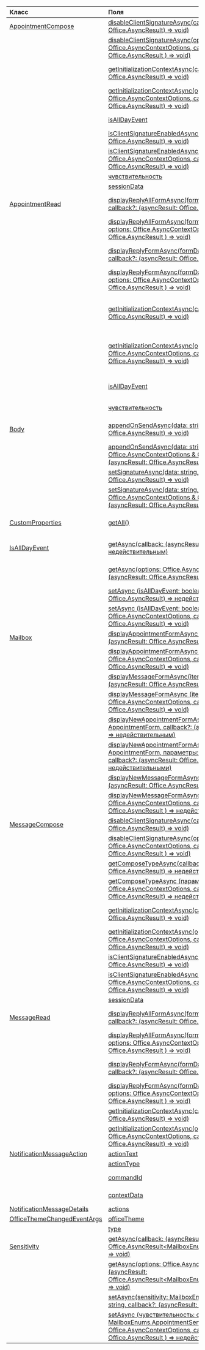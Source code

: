 | Класс | Поля | Описание |
|:---|:---|:---|
|[AppointmentCompose](/javascript/api/outlook/outlook.appointmentcompose)|[disableClientSignatureAsync(callback?: (asyncResult: Office.AsyncResult) <void> => void)](/javascript/api/outlook/outlook.appointmentcompose#disableclientsignatureasync-callback--asyncresult-)|Отключает подпись клиента Outlook.|
||[disableClientSignatureAsync(options: Office.AsyncContextOptions, callback?: (asyncResult: Office.AsyncResult <void> ) => void)](/javascript/api/outlook/outlook.appointmentcompose#disableclientsignatureasync-options--callback--asyncresult-)|Отключает подпись клиента Outlook.|
||[getInitializationContextAsync(callback?: (asyncResult: Office.AsyncResult) <string> => void)](/javascript/api/outlook/outlook.appointmentcompose#getinitializationcontextasync-callback--asyncresult-)|Получает данные инициализации, которые передаются, когда надстройка активируется в действии.|
||[getInitializationContextAsync(options: Office.AsyncContextOptions, callback?: (asyncResult: Office.AsyncResult) <string> => void)](/javascript/api/outlook/outlook.appointmentcompose#getinitializationcontextasync-options--callback--asyncresult-)|Получает данные инициализации, которые передаются, когда надстройка активируется в действии.|
||[isAllDayEvent](/javascript/api/outlook/outlook.appointmentcompose#isalldayevent)|Получает или задает свойство {@link Office.IsAllDayEvent} для встречи.|
||[isClientSignatureEnabledAsync(callback: (asyncResult: Office.AsyncResult) <boolean> => void)](/javascript/api/outlook/outlook.appointmentcompose#isclientsignatureenabledasync-callback--asyncresult-)|Получает, если включена подпись клиента.|
||[isClientSignatureEnabledAsync(options: Office.AsyncContextOptions, callback: (asyncResult: Office.AsyncResult) <boolean> => void)](/javascript/api/outlook/outlook.appointmentcompose#isclientsignatureenabledasync-options--callback--asyncresult-)|Получает, если включена подпись клиента.|
||[чувствительность](/javascript/api/outlook/outlook.appointmentcompose#sensitivity)|Получает или задает {@link Office.Sensitivity | чувствительность} встречи.|
||[sessionData](/javascript/api/outlook/outlook.appointmentcompose#sessiondata)|Управление {@link Office.SessionData | SessionData} элемента в режиме Compose.|
|[AppointmentRead](/javascript/api/outlook/outlook.appointmentread)|[displayReplyAllFormAsync(formData: string \| ReplyFormData, callback?: (asyncResult: Office.AsyncResult) <void> => void)](/javascript/api/outlook/outlook.appointmentread#displayreplyallformasync-formdata--callback--asyncresult-)|Отображает форму ответа, в которую входят отправитель и все получатели выбранного сообщения или организатор и все участники|
||[displayReplyAllFormAsync(formData: string \| ReplyFormData, options: Office.AsyncContextOptions, callback?: (asyncResult: Office.AsyncResult <void> ) => void)](/javascript/api/outlook/outlook.appointmentread#displayreplyallformasync-formdata--options--callback--asyncresult-)|Отображает форму ответа, в которую входят отправитель и все получатели выбранного сообщения или организатор и все участники|
||[displayReplyFormAsync(formData: string \| ReplyFormData, callback?: (asyncResult: Office.AsyncResult) <void> => void)](/javascript/api/outlook/outlook.appointmentread#displayreplyformasync-formdata--callback--asyncresult-)|Отображает форму ответа, включающую только отправителя выбранного сообщения или организатора выбранной встречи.|
||[displayReplyFormAsync(formData: string \| ReplyFormData, options: Office.AsyncContextOptions, callback?: (asyncResult: Office.AsyncResult <void> ) => void)](/javascript/api/outlook/outlook.appointmentread#displayreplyformasync-formdata--options--callback--asyncresult-)|Отображает форму ответа, включающую только отправителя выбранного сообщения или организатора выбранной встречи.|
||[getInitializationContextAsync(callback?: (asyncResult: Office.AsyncResult) <string> => void)](/javascript/api/outlook/outlook.appointmentread#getinitializationcontextasync-callback--asyncresult-)|Получает данные инициализации, переданные при надстройки {@link https://docs.microsoft.com/outlook/actionable-messages/invoke-add-in-from-actionable-message | активированное действием сообщения}.|
||[getInitializationContextAsync(options: Office.AsyncContextOptions, callback?: (asyncResult: Office.AsyncResult) <string> => void)](/javascript/api/outlook/outlook.appointmentread#getinitializationcontextasync-options--callback--asyncresult-)|Получает данные инициализации, переданные при надстройки {@link https://docs.microsoft.com/outlook/actionable-messages/invoke-add-in-from-actionable-message | активированное действием сообщения}.|
||[isAllDayEvent](/javascript/api/outlook/outlook.appointmentread#isalldayevent)|Возвращает значение boolean, указывающее, является ли событие событием весь день.|
||[чувствительность](/javascript/api/outlook/outlook.appointmentread#sensitivity)|Обеспечивает значение чувствительности встречи.|
|[Body](/javascript/api/outlook/outlook.body)|[appendOnSendAsync(data: string, callback?: (asyncResult: Office.AsyncResult) <void> => void)](/javascript/api/outlook/outlook.body#appendonsendasync-data--callback--asyncresult-)|Приложения при отправке указанного контента в конец тела элемента после любой подписи.|
||[appendOnSendAsync(data: string, options: Office.AsyncContextOptions & CoercionTypeOptions, callback?: (asyncResult: Office.AsyncResult <void> ) => void)](/javascript/api/outlook/outlook.body#appendonsendasync-data--options--callback--asyncresult-)|Приложения при отправке указанного контента в конец тела элемента после любой подписи.|
||[setSignatureAsync(data: string, callback?: (asyncResult: Office.AsyncResult) <void> => void)](/javascript/api/outlook/outlook.body#setsignatureasync-data--callback--asyncresult-)|Добавляет или заменяет подпись тела элемента.|
||[setSignatureAsync(data: string, options: Office.AsyncContextOptions & CoercionTypeOptions, callback?: (asyncResult: Office.AsyncResult <void> ) => void)](/javascript/api/outlook/outlook.body#setsignatureasync-data--options--callback--asyncresult-)|Добавляет или заменяет подпись тела элемента.|
|[CustomProperties](/javascript/api/outlook/outlook.customproperties)|[getAll()](/javascript/api/outlook/outlook.customproperties#getall--)|Возвращает объект со всеми настраиваемые свойствами в коллекции пар имен и значений.|
|[IsAllDayEvent](/javascript/api/outlook/outlook.isalldayevent)|[getAsync(callback: (asyncResult: Office.AsyncResult) <boolean> => недействительным)](/javascript/api/outlook/outlook.isalldayevent#getasync-callback--asyncresult-)|Получает значение boolean, указывающее, является ли событие событием весь день или нет.|
||[getAsync(options: Office.AsyncContextOptions, callback: (asyncResult: Office.AsyncResult) <boolean> => void)](/javascript/api/outlook/outlook.isalldayevent#getasync-options--callback--asyncresult-)|Получает значение boolean, указывающее, является ли событие событием весь день или нет.|
||[setAsync (isAllDayEvent: boolean, callback?: (asyncResult: Office.AsyncResult) <void> => недействительным)](/javascript/api/outlook/outlook.isalldayevent#setasync-isalldayevent--callback--asyncresult-)|Задает состояние события в течение всего дня для встречи.|
||[setAsync (isAllDayEvent: boolean, options: Office.AsyncContextOptions, callback?: (asyncResult: Office.AsyncResult) <void> => void)](/javascript/api/outlook/outlook.isalldayevent#setasync-isalldayevent--options--callback--asyncresult-)|Задает состояние события в течение всего дня для встречи.|
|[Mailbox](/javascript/api/outlook/outlook.mailbox)|[displayAppointmentFormAsync(itemId: string, callback?: (asyncResult: Office.AsyncResult) <void> => void)](/javascript/api/outlook/outlook.mailbox#displayappointmentformasync-itemid--callback--asyncresult-)|Отображает имеющуюся встречу из календаря.|
||[displayAppointmentFormAsync(itemId: string, options: Office.AsyncContextOptions, callback?: (asyncResult: Office.AsyncResult) <void> => void)](/javascript/api/outlook/outlook.mailbox#displayappointmentformasync-itemid--options--callback--asyncresult-)|Отображает имеющуюся встречу из календаря.|
||[displayMessageFormAsync(itemId: string, callback?: (asyncResult: Office.AsyncResult) <void> => void)](/javascript/api/outlook/outlook.mailbox#displaymessageformasync-itemid--callback--asyncresult-)|Отображает имеющееся сообщение.|
||[displayMessageFormAsync (itemId: string, options: Office.AsyncContextOptions, callback?: (asyncResult: Office.AsyncResult) <void> => void)](/javascript/api/outlook/outlook.mailbox#displaymessageformasync-itemid--options--callback--asyncresult-)|Отображает имеющееся сообщение.|
||[displayNewAppointmentFormAsync(параметры: AppointmentForm, callback?: (asyncResult: Office.AsyncResult) <void> => недействительным)](/javascript/api/outlook/outlook.mailbox#displaynewappointmentformasync-parameters--callback--asyncresult-)|Отображает форму для создания новой встречи в календаре.|
||[displayNewAppointmentFormAsync(параметры: AppointmentForm, параметры: Office.AsyncContextOptions, callback?: (asyncResult: Office.AsyncResult <void> ) => недействительными)](/javascript/api/outlook/outlook.mailbox#displaynewappointmentformasync-parameters--options--callback--asyncresult-)|Отображает форму для создания новой встречи в календаре.|
||[displayNewMessageFormAsync(параметры: любое, вызов?: (asyncResult: Office.AsyncResult) <void> => недействительным)](/javascript/api/outlook/outlook.mailbox#displaynewmessageformasync-parameters--callback--asyncresult-)|Отображает форму для создания нового сообщения.|
||[displayNewMessageFormAsync(параметры: любые параметры: Office.AsyncContextOptions, callback?: (asyncResult: Office.AsyncResult <void> ) => недействительным)](/javascript/api/outlook/outlook.mailbox#displaynewmessageformasync-parameters--options--callback--asyncresult-)|Отображает форму для создания нового сообщения.|
|[MessageCompose](/javascript/api/outlook/outlook.messagecompose)|[disableClientSignatureAsync(callback?: (asyncResult: Office.AsyncResult) <void> => void)](/javascript/api/outlook/outlook.messagecompose#disableclientsignatureasync-callback--asyncresult-)|Отключает подпись клиента Outlook.|
||[disableClientSignatureAsync(options: Office.AsyncContextOptions, callback?: (asyncResult: Office.AsyncResult <void> ) => void)](/javascript/api/outlook/outlook.messagecompose#disableclientsignatureasync-options--callback--asyncresult-)|Отключает подпись клиента Outlook.|
||[getComposeTypeAsync(callback: (asyncResult: Office.AsyncResult) <any> => недействительным)](/javascript/api/outlook/outlook.messagecompose#getcomposetypeasync-callback--asyncresult-)|Указывает тип композитного сообщения и тип его принуждения.|
||[getComposeTypeAsync (параметры: Office.AsyncContextOptions, callback: (asyncResult: Office.AsyncResult) <any> => недействительными)](/javascript/api/outlook/outlook.messagecompose#getcomposetypeasync-options--callback--asyncresult-)|Указывает тип композитного сообщения и тип его принуждения.|
||[getInitializationContextAsync(callback?: (asyncResult: Office.AsyncResult) <string> => void)](/javascript/api/outlook/outlook.messagecompose#getinitializationcontextasync-callback--asyncresult-)|Получает данные инициализации, которые передаются, когда надстройка активируется в действии.|
||[getInitializationContextAsync(options: Office.AsyncContextOptions, callback?: (asyncResult: Office.AsyncResult) <string> => void)](/javascript/api/outlook/outlook.messagecompose#getinitializationcontextasync-options--callback--asyncresult-)|Получает данные инициализации, которые передаются, когда надстройка активируется в действии.|
||[isClientSignatureEnabledAsync(callback: (asyncResult: Office.AsyncResult) <boolean> => void)](/javascript/api/outlook/outlook.messagecompose#isclientsignatureenabledasync-callback--asyncresult-)|Получает, если включена подпись клиента.|
||[isClientSignatureEnabledAsync(options: Office.AsyncContextOptions, callback: (asyncResult: Office.AsyncResult) <boolean> => void)](/javascript/api/outlook/outlook.messagecompose#isclientsignatureenabledasync-options--callback--asyncresult-)|Получает, если включена подпись клиента.|
||[sessionData](/javascript/api/outlook/outlook.messagecompose#sessiondata)|Управление {@link Office.SessionData | SessionData} элемента в режиме Compose.|
|[MessageRead](/javascript/api/outlook/outlook.messageread)|[displayReplyAllFormAsync(formData: string \| ReplyFormData, callback?: (asyncResult: Office.AsyncResult) <void> => void)](/javascript/api/outlook/outlook.messageread#displayreplyallformasync-formdata--callback--asyncresult-)|Отображает форму ответа, в которую входят отправитель и все получатели выбранного сообщения или организатор и все участники|
||[displayReplyAllFormAsync(formData: string \| ReplyFormData, options: Office.AsyncContextOptions, callback?: (asyncResult: Office.AsyncResult <void> ) => void)](/javascript/api/outlook/outlook.messageread#displayreplyallformasync-formdata--options--callback--asyncresult-)|Отображает форму ответа, в которую входят отправитель и все получатели выбранного сообщения или организатор и все участники|
||[displayReplyFormAsync(formData: string \| ReplyFormData, callback?: (asyncResult: Office.AsyncResult) <void> => void)](/javascript/api/outlook/outlook.messageread#displayreplyformasync-formdata--callback--asyncresult-)|Отображает форму ответа, включающую только отправителя выбранного сообщения или организатора выбранной встречи.|
||[displayReplyFormAsync(formData: string \| ReplyFormData, options: Office.AsyncContextOptions, callback?: (asyncResult: Office.AsyncResult <void> ) => void)](/javascript/api/outlook/outlook.messageread#displayreplyformasync-formdata--options--callback--asyncresult-)|Отображает форму ответа, включающую только отправителя выбранного сообщения или организатора выбранной встречи.|
||[getInitializationContextAsync(callback?: (asyncResult: Office.AsyncResult) <string> => void)](/javascript/api/outlook/outlook.messageread#getinitializationcontextasync-callback--asyncresult-)|Получает данные инициализации, переданные при надстройки|
||[getInitializationContextAsync(options: Office.AsyncContextOptions, callback?: (asyncResult: Office.AsyncResult) <string> => void)](/javascript/api/outlook/outlook.messageread#getinitializationcontextasync-options--callback--asyncresult-)|Получает данные инициализации, переданные при надстройки|
|[NotificationMessageAction](/javascript/api/outlook/outlook.notificationmessageaction)|[actionText](/javascript/api/outlook/outlook.notificationmessageaction#actiontext)|Текст ссылки действия.|
||[actionType](/javascript/api/outlook/outlook.notificationmessageaction#actiontype)|Тип выполняемого действия.|
||[commandId](/javascript/api/outlook/outlook.notificationmessageaction#commandid)|Кнопка, определяемая в манифесте на основе типа элемента.|
||[contextData](/javascript/api/outlook/outlook.notificationmessageaction#contextdata)|Любые данные JSON, которые необходимо передать кнопке.|
|[NotificationMessageDetails](/javascript/api/outlook/outlook.notificationmessagedetails)|[actions](/javascript/api/outlook/outlook.notificationmessagedetails#actions)|Указывает действия для сообщения.|
|[OfficeThemeChangedEventArgs](/javascript/api/outlook/outlook.officethemechangedeventargs)|[officeTheme](/javascript/api/outlook/outlook.officethemechangedeventargs#officetheme)|Получает обновленную тему Office.|
||[type](/javascript/api/outlook/outlook.officethemechangedeventargs#type)|Получает тип события.|
|[Sensitivity](/javascript/api/outlook/outlook.sensitivity)|[getAsync(callback: (asyncResult: Office.AsyncResult<MailboxEnums.AppointmentSensitivityType>) => void)](/javascript/api/outlook/outlook.sensitivity#getasync-callback--asyncresult-)|Получает значение чувствительности к встрече.|
||[getAsync(options: Office.AsyncContextOptions, callback: (asyncResult: Office.AsyncResult<MailboxEnums.AppointmentSensitivityType>) => void)](/javascript/api/outlook/outlook.sensitivity#getasync-options--callback--asyncresult-)|Получает значение чувствительности к встрече.|
||[setAsync(sensitivity: MailboxEnums.AppointmentSensitivityType \| string, callback?: (asyncResult: Office.AsyncResult) <void> => void)](/javascript/api/outlook/outlook.sensitivity#setasync-sensitivity--callback--asyncresult-)|Задает значение чувствительности к встрече.|
||[setAsync (чувствительность: строка MailboxEnums.AppointmentSensitivityType, \| параметры: Office.AsyncContextOptions, callback?: (asyncResult: Office.AsyncResult <void> ) => недействительными)](/javascript/api/outlook/outlook.sensitivity#setasync-sensitivity--options--callback--asyncresult-)|Задает значение чувствительности к встрече.|
